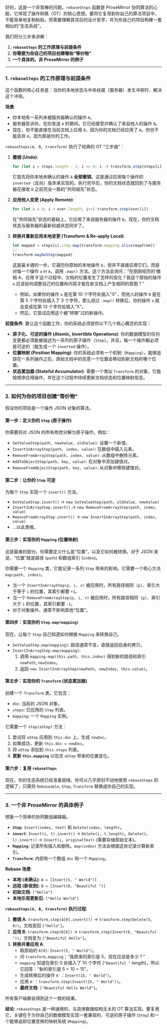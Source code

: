 好的，这是一个非常棒的问题。`rebaseSteps` 函数是 ProseMirror 协同算法的心脏，它体现了操作转换（OT）的核心思想。要将它复用到你自己的算法项目中，不能简单地复制粘贴，而需要理解其背后的设计哲学，并为你自己的项目构建一套相似的“生态系统”。

我们将分三步来讲解：

1.  **`rebaseSteps` 的工作原理与前提条件**
2.  **你需要为你自己的项目创建哪些“等价物”**
3.  **一个具体的、非 ProseMirror 的例子**

---

### 1. `rebaseSteps` 的工作原理与前提条件

这个函数的核心任务是：当你的本地状态与中央权威（服务器）发生冲突时，解决这个冲突。

**场景**:

- 你本地有一系列未被服务器确认的操作 `A`。
- 服务器告诉你，在你发送 `A` 的期间，它已经接受并确认了来自他人的操作 `B`。
- 现在，你不能直接在当前文档上应用 `B`，因为你的文档已经应用了 `A`。你也不能丢弃 `A`，因为那是你的工作。

`rebaseSteps(A, B, transform)` 执行了经典的 OT “三步曲”：

1.  **撤销 (Undo)**:

    ```typescript
    for (let i = steps.length - 1; i >= 0; i--) transform.step(steps[i].inverted)
    ```

    它首先将你本地未确认的操作 `A` **全部撤销**。这是通过应用每个操作的 `inverted`（反向）版本来实现的。执行完毕后，你的文档状态就回到了与服务器在接收 `B` 之前完全一致的“共同祖先”状态。

2.  **应用他人变更 (Apply Remote)**:

    ```typescript
    for (let i = 0; i < over.length; i++) transform.step(over[i])
    ```

    在“共同祖先”状态的基础上，它应用了来自服务器的操作 `B`。现在，你的文档状态与服务器的最新权威状态同步了。

3.  **转换并重新应用本地变更 (Transform & Re-apply Local)**:
    ```typescript
    let mapped = steps[i].step.map(transform.mapping.slice(mapFrom))
    // ...
    transform.maybeStep(mapped)
    ```
    这是最关键的一步。它遍历你原始的本地操作 `A`，但并不直接应用它们。而是对每一个操作 `a` in `A`，调用 `.map()` 方法。这个方法会询问：“在刚刚经历的‘撤销 A、应用 B’这个过程中，文档的位置发生了怎样的变化？我这个原始的操作 `a` 应该如何调整自己的位置和内容才能在新文档上产生相同的意图？”
    - 例如，如果你的操作 `a` 是在第 10 个字符处插入"X"，而他人的操作 `B` 是在第 5 个字符处插入了 3 个字符，那么经过 `.map()` 转换后，你的操作 `a` 就会变成在第 13 个字符处插入"X"。
    - 然后，它尝试应用这个被“转换”过的新操作。

**前提条件**:
要让这个函数工作，你的系统必须提供以下几个核心概念的实现：

- **原子化、可逆的操作 (Atomic, Invertible Operations)**: 你的数据模型的任何变更都必须能被描述为一系列的原子操作（`Step`）。并且，每一个操作都必须是可逆的（能生成一个 `inverted` 操作）。
- **位置映射 (Position Mapping)**: 你的系统必须有一个机制（`Mapping`），能够追踪在一系列操作之后，原始文档中的任意一个位置会移动到新文档的哪个位置。
- **状态累加器 (Stateful Accumulator)**: 需要一个类似 `Transform` 的对象，它能按顺序应用操作，并在这个过程中持续更新文档状态和位置映射信息。

---

### 2. 如何为你的项目创建“等价物”

假设你的项目是一个操作 JSON 对象的算法。

#### 第一步：定义你的 `Step` (原子操作)

你需要将对 JSON 的所有修改分解为原子操作。例如：

- `SetValueStep(path, newValue, oldValue)`: 设置一个新值。
- `InsertInArrayStep(path, index, value)`: 在数组中插入元素。
- `RemoveFromArrayStep(path, index, value)`: 从数组中删除元素。
- `AddToObjectStep(path, key, value)`: 在对象中添加键值对。
- `RemoveFromObjectStep(path, key, value)`: 从对象中移除键值对。

#### 第二步：让你的 `Step` 可逆

为每个 `Step` 实现一个 `invert()` 方法。

- `SetValueStep.invert()` -> `new SetValueStep(path, oldValue, newValue)`
- `InsertInArrayStep.invert()` -> `new RemoveFromArrayStep(path, index, value)`
- `RemoveFromArrayStep.invert()` -> `new InsertInArrayStep(path, index, value)`
- ...以此类推。

#### 第三步：实现你的 `Mapping` (位置映射)

这是最难的部分。你需要定义什么是“位置”，以及它如何被转换。对于 JSON 来说，“位置”就是路径 (`path`) 和数组索引 (`index`)。

你需要一个 `Mapping` 类，它能记录一系列 `Step` 带来的影响。它需要一个核心方法 `map(path, index)`。

- 当一个 `InsertInArrayStep(p, i, v)` 被应用时，所有路径相同（`p`）、索引大于等于 `i` 的位置，其索引都要 `+1`。
- 当一个 `RemoveFromArrayStep(p, i, v)` 被应用时，所有路径相同（`p`）、索引大于 `i` 的位置，其索引都要 `-1`。
- 对于对象操作，通常不影响其他“位置”。

#### 第四步：实现你的 `Step.map(mapping)`

现在，让每个 `Step` 自己知道如何根据 `Mapping` 来转换自己。

- `SetValueStep.map(mapping)`: 路径通常不变，直接返回自身的拷贝。
- `InsertInArrayStep.map(mapping)`:
  1.  调用 `mapping.map(this.path, this.index)` 得到新的路径和索引 `newPath`, `newIndex`。
  2.  返回 `new InsertInArrayStep(newPath, newIndex, this.value)`。

#### 第五步：实现你的 `Transform` (状态累加器)

创建一个 `Transform` 类，它包含：

- `doc`: 当前的 JSON 对象。
- `steps`: 已应用的 `Step` 列表。
- `mapping`: 一个 `Mapping` 实例。

它需要一个 `step(aStep)` 方法：

1.  尝试将 `aStep` 应用到 `this.doc` 上，生成 `newDoc`。
2.  如果成功，更新 `this.doc = newDoc`。
3.  将 `aStep` 添加到 `this.steps` 列表。
4.  **更新 `this.mapping`** 以包含 `aStep` 带来的位置变化。

#### 第六步：复用 `rebaseSteps`

现在，你的生态系统已经准备就绪。你可以几乎原封不动地使用 `rebaseSteps` 的逻辑了，只需将 `Rebaseable`, `Step`, `Transform` 替换成你自己的实现。

---

### 3. 一个非 ProseMirror 的具体例子

想象一个简单的协同数组编辑器。

- **`Step`**: `Insert(index, text)` 和 `Delete(index, length)`。
- **`invert`**: `Insert(i, t).invert()` -> `Delete(i, t.length)`。`Delete(i, l).invert()` -> `Insert(i, originalText)` (需要存储原始文本)。
- **`Mapping`**: 记录所有插入和删除。`map(index)` 方法会根据这些记录计算新索引。
- **`Transform`**: 内部有一个数组 `doc` 和一个 `Mapping`。

**Rebase 场景**:

- **本地 (未确认)**: `A = [Insert(5, " World")]`
- **远程 (新收到)**: `B = [Insert(0, "Beautiful ")]`
- **初始文档**: `["Hello"]`
- **本地乐观更新后**: `["Hello World"]`

**`rebaseSteps(A, B, transform)` 执行过程**:

1.  **撤销 A**: `transform.step(A[0].invert())` -> `transform.step(Delete(5, 6))`。文档变回 `["Hello"]`。
2.  **应用 B**: `transform.step(B[0])` -> `transform.step(Insert(0, "Beautiful "))`。文档变为 `["Beautiful Hello"]`。
3.  **转换并重应用 A**:
    - 取原始的 `A[0]`: `Insert(5, " World")`。
    - 问 `transform.mapping`：“我原来的索引是 5，现在应该是多少？”
    - `mapping` 知道在索引 0 处插入了 10 个字符 (`"Beautiful "`.length)，所以它回答：“新的索引是 5 + 10 = 15”。
    - 生成转换后的操作 `A'`：`Insert(15, " World")`。
    - 应用 `A'`：`transform.step(Insert(15, " World"))`。
    - **最终文档**: `["Beautiful Hello World"]`。

所有客户端都会得到这个一致的结果。

**结论**: `rebaseSteps` 是一种通用的、与具体数据结构无关的 OT 算法实现。要复用它，关键在于为你自己的数据模型实现一套兼容的、可逆的原子操作 (`Step`) 和一个能够追踪位置变换的映射系统 (`Mapping`)。
